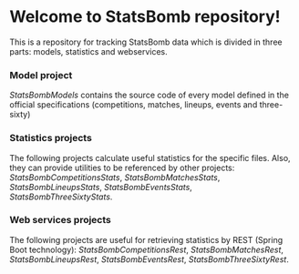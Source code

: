 # Welcome to StatsBomb repository!

This is a repository for tracking StatsBomb data which is divided in three parts: models, statistics and webservices. 

### Model project

*StatsBombModels* contains the source code of every model defined in the official specifications (competitions, matches, lineups, events and three-sixty)

### Statistics projects

The following projects calculate useful statistics for the specific files. Also, they can provide utilities to be referenced by other projects: *StatsBombCompetitionsStats*, *StatsBombMatchesStats*, *StatsBombLineupsStats*, *StatsBombEventsStats*, *StatsBombThreeSixtyStats*.

### Web services projects

The following projects are useful for retrieving statistics by REST (Spring Boot technology): *StatsBombCompetitionsRest*, *StatsBombMatchesRest*, *StatsBombLineupsRest*, *StatsBombEventsRest*, *StatsBombThreeSixtyRest*.
